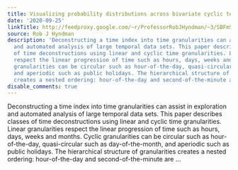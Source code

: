 ```yaml
---
title: Visualizing probability distributions across bivariate cyclic temporal granularities
date: '2020-09-25'
linkTitle: http://feedproxy.google.com/~r/ProfessorRobJHyndman/~3/SBFmSyvn2-s/
source: Rob J Hyndman
description: 'Deconstructing a time index into time granularities can assist in exploration
  and automated analysis of large temporal data sets. This paper describes classes
  of time deconstructions using linear and cyclic time granularities. Linear granularities
  respect the linear progression of time such as hours, days, weeks and months. Cyclic
  granularities can be circular such as hour-of-the-day, quasi-circular such as day-of-the-month,
  and aperiodic such as public holidays. The hierarchical structure of granularities
  creates a nested ordering: hour-of-the-day and second-of-the-minute are ...'
disable_comments: true
---
```

Deconstructing a time index into time granularities can assist in exploration and automated analysis of large temporal data sets. This paper describes classes of time deconstructions using linear and cyclic time granularities. Linear granularities respect the linear progression of time such as hours, days, weeks and months. Cyclic granularities can be circular such as hour-of-the-day, quasi-circular such as day-of-the-month, and aperiodic such as public holidays. The hierarchical structure of granularities creates a nested ordering: hour-of-the-day and second-of-the-minute are ...